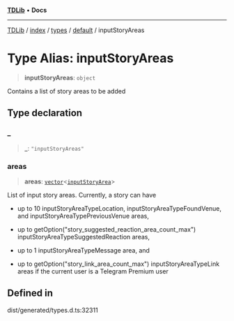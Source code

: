 [**TDLib**](../../../../../../README.md) • **Docs**

***

[TDLib](../../../../../../modules.md) / [index](../../../../../README.md) / [types](../../../README.md) / [default](../README.md) / inputStoryAreas

# Type Alias: inputStoryAreas

> **inputStoryAreas**: `object`

Contains a list of story areas to be added

## Type declaration

### \_

> **\_**: `"inputStoryAreas"`

### areas

> **areas**: [`vector`](vector.md)\<[`inputStoryArea`](inputStoryArea-1.md)\>

List of input story areas. Currently, a story can have

- up to 10 inputStoryAreaTypeLocation, inputStoryAreaTypeFoundVenue, and inputStoryAreaTypePreviousVenue areas,

- up to getOption("story_suggested_reaction_area_count_max") inputStoryAreaTypeSuggestedReaction areas,

- up to 1 inputStoryAreaTypeMessage area, and

- up to getOption("story_link_area_count_max") inputStoryAreaTypeLink areas if the current user is a Telegram Premium user

## Defined in

dist/generated/types.d.ts:32311
